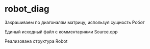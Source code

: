 # robot_diag
Закрашиваем по диагоналям матрицу, используя сущность Робот

Единый исходный файл с комментариями Source.cpp

Реализована структура Robot
